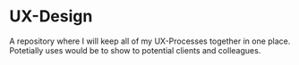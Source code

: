 # UX-Design

A repository where I will keep all of my UX-Processes together in one place. Potetially uses would be to show to potential clients and colleagues. 

